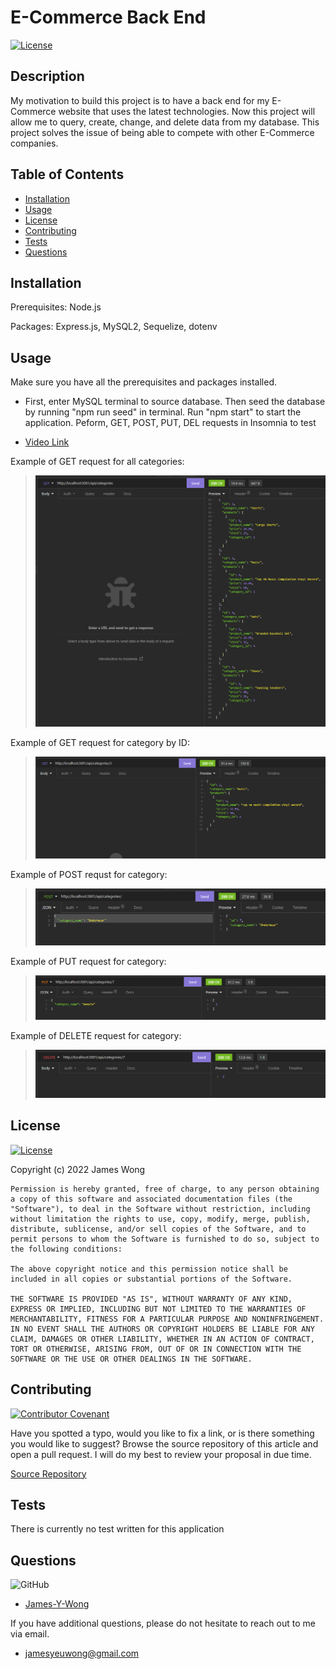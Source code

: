 # E-Commerce Back End

  [![License](https://img.shields.io/badge/License-MIT-blue.svg)](https://opensource.org/licenses/MIT)
  
  ## Description
  
  My motivation to build this project is to have a back end for my E-Commerce website that uses the latest technologies. Now this project will allow me to query, create, change, and delete data from my database. This project solves the issue of being able to compete with other E-Commerce companies. 
  
  ## Table of Contents
  
  - [Installation](#installation)
  - [Usage](#usage)
  - [License](#license)
  - [Contributing](#contributing)
  - [Tests](#tests)
  - [Questions](#questions)
  
  
  ## Installation
  
  Prerequisites: Node.js
  
  Packages: Express.js, MySQL2, Sequelize, dotenv
  
  ## Usage
  
  Make sure you have all the prerequisites and packages installed. 
  
  - First, enter MySQL terminal to source database. Then seed the database by running "npm run seed" in terminal. Run "npm start" to start the application. Peform, GET, POST, PUT, DEL requests in Insomnia to test

  - [Video Link](https://drive.google.com/file/d/1bWnhn9Y7FQNPiqA1ljrXQLy5D73UlP4_/view)

Example of GET request for all categories:

>![GET ALL Screenshot](/images/screenshot-GETALL.png)

Example of GET request for category by ID:

>![GET BY ID Screenshot](/images/screenshot-GETBYID.png)

Example of POST requst for category:

>![POST Screenshot](/images/screenshot-POST.png)

Example of PUT request for category:

>![PUT Screenshot](/images/screenshot-PUT.png)

Example of DELETE request for category:

>![DELETE Screenshot](/images/screenshot-DELETE.png)
  
  ## License
  
  [![License](https://img.shields.io/badge/License-MIT-blue.svg)](https://opensource.org/licenses/MIT)
  
  Copyright (c) 2022 James Wong
  
    Permission is hereby granted, free of charge, to any person obtaining a copy of this software and associated documentation files (the "Software"), to deal in the Software without restriction, including without limitation the rights to use, copy, modify, merge, publish, distribute, sublicense, and/or sell copies of the Software, and to permit persons to whom the Software is furnished to do so, subject to the following conditions:
    
    The above copyright notice and this permission notice shall be included in all copies or substantial portions of the Software.
    
    THE SOFTWARE IS PROVIDED "AS IS", WITHOUT WARRANTY OF ANY KIND, EXPRESS OR IMPLIED, INCLUDING BUT NOT LIMITED TO THE WARRANTIES OF MERCHANTABILITY, FITNESS FOR A PARTICULAR PURPOSE AND NONINFRINGEMENT. IN NO EVENT SHALL THE AUTHORS OR COPYRIGHT HOLDERS BE LIABLE FOR ANY CLAIM, DAMAGES OR OTHER LIABILITY, WHETHER IN AN ACTION OF CONTRACT, TORT OR OTHERWISE, ARISING FROM, OUT OF OR IN CONNECTION WITH THE SOFTWARE OR THE USE OR OTHER DEALINGS IN THE SOFTWARE.
  
  ## Contributing
  
  [![Contributor Covenant](https://img.shields.io/badge/Contributor%20Covenant-2.1-4baaaa.svg)](https://www.contributor-covenant.org/version/2/1/code_of_conduct/)
  
  Have you spotted a typo, would you like to fix a link, or is there something you would like to suggest? Browse the source repository of this article and open a pull request. I will do my best to review your proposal in due time.
  
  [Source Repository](https://github.com/James-Y-Wong/hw-13-ecommerce-back-end)
  
  ## Tests
  
  There is currently no test written for this application
  
  ## Questions
  
  ![GitHub](https://img.shields.io/badge/github-%23121011.svg?style=for-the-badge&logo=github&logoColor=white)
  
  - [James-Y-Wong](https://github.com/James-Y-Wong)
  
  If you have additional questions, please do not hesitate to reach out to me via email.
  
  - jamesyeuwong@gmail.com
  